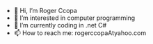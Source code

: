 - 👋 Hi, I’m Roger Ccopa
- 👀 I’m interested in computer programming
- 🌱 I’m currently coding in .net C#
- 📫 How to reach me: rogerccopaAtyahoo.com

<!---
rogerccopa/rogerccopa is a ✨ special ✨ repository because its `README.md` (this file) appears on your GitHub profile.
You can click the Preview link to take a look at your changes.
--->
